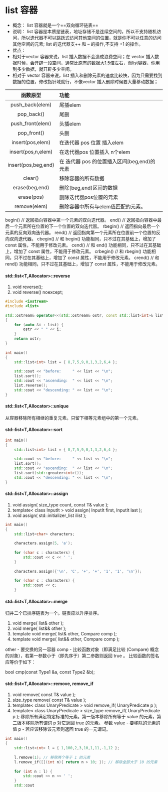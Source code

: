 
# list 容器
- 概念：
list 容器就是一个==双向循环链表==
- 说明：
list 容器是本质是链表，地址存储不是连续空间的，所以不支持随机访问，所以迭代器不可以跳跃式访问其他空间的位置，就是你不可以任意的访问其他空间的元素;
list 的迭代器支++ 和 – 的操作,不支持 +1 的操作。
- 优点：
 - 相对于vector 容器来说，list 插入数据不会造成浪费空间；在 vector 插入数据时候，会开辟一段空间，通常比原有的数据大1.5倍左右，而list容器，你用到多少数据，就开辟多少空间。
 - 相对于 vector 容器来说，list 插入和删除元素的速度比较快，因为只需要找到数据的位置，修改指针域就行，不像vector 插入删除时候要大量移动数据；


|函数原型|	功能|
|:--:|:--|
|push_back(elem)	|尾插elem|
|pop_back()	        |尾删|
|push_front(elem)	|头插elem|
|pop_front()	    |头删|
|insert(pos,elem)	|在迭代器 pos 位置 插入elem|
|insert(pos,n,elem)	|在迭代器pos 位置插入 n个elem|
|insert(pos,beg,end)|在 迭代器 pos 的位置插入区间[beg,end)的元素|
|clear()	        |移除容器的所有数据|
|erase(beg,end)	    |删除[beg,end)区间的数据|
|erase(pos)    	    |删除迭代器pos位置的元素|
|remove(elem)	    |删除容器中所有与elem值匹配的元素。|

begin()		// 返回指向容器中第一个元素的双向迭代器。
end()		// 返回指向容器中最后一个元素所在位置的下一个位置的双向迭代器。
rbegin()	// 返回指向最后一个元素的反向双向迭代器。
rend()		// 返回指向第一个元素所在位置前一个位置的反向双向迭代器。
cbegin()	// 和 begin() 功能相同，只不过在其基础上，增加了 const 属性，不能用于修改元素。
cend()		// 和 end() 功能相同，只不过在其基础上，增加了 const 属性，不能用于修改元素。
crbegin()	// 和 rbegin() 功能相同，只不过在其基础上，增加了 const 属性，不能用于修改元素。
crend()		// 	和 rend() 功能相同，只不过在其基础上，增加了 const 属性，不能用于修改元素。




#### std::list<T,Allocator>::reverse
1. void reverse();
2. void reverse() noexcept;
```cpp
#include <iostream>
#include <list>
 
std::ostream& operator<<(std::ostream& ostr, const std::list<int>& list)
{
    for (auto &i : list) {
        ostr << " " << i;
    }
    return ostr;
}
 
int main()
{
    std::list<int> list = { 8,7,5,9,0,1,3,2,6,4 };
 
    std::cout << "before:     " << list << "\n";
    list.sort();
    std::cout << "ascending:  " << list << "\n";
    list.reverse();
    std::cout << "descending: " << list << "\n";
}
```


#### std::list<T,Allocator>::unique
从容器移除所有相继的重复元素。只留下相等元素组中的第一个元素。

#### std::list<T,Allocator>::sort
```cpp
int main()
{
    std::list<int> list = { 8,7,5,9,0,1,3,2,6,4 };
 
    std::cout << "before:     " << list << "\n";
    list.sort();
    std::cout << "ascending:  " << list << "\n";
    list.sort(std::greater<int>());
    std::cout << "descending: " << list << "\n";
}
```
#### std::list<T,Allocator>::assign
1. void assign( size_type count, const T& value );
2. template< class InputIt >
void assign( InputIt first, InputIt last );
3. void assign( std::initializer_list<T> ilist );

```cpp
int main()
{
    std::list<char> characters;
 
    characters.assign(5, 'a');
 
    for (char c : characters) {
        std::cout << c << ' ';
    } 
 
    characters.assign({'\n', 'C', '+', '+', '1', '1', '\n'});
 
    for (char c : characters) {
        std::cout << c;
    }

```

#### std::list<T,Allocator>::merge
归并二个已排序链表为一个。链表应以升序排序。
1. void merge( list& other );
2. void merge( list&& other );
3. template <class Compare>
void merge( list& other, Compare comp );
4. template <class Compare>
void merge( list&& other, Compare comp );


other	-	要交换的另一容器
comp	-	比较函数对象（即满足比较 (Compare) 概念的对象），若第一参数小于（即先序于）第二参数则返回 ​true 。
比较函数的签名应等价于如下：

 bool cmp(const Type1 &a, const Type2 &b);


#### std::list<T,Allocator>::remove, remove_if
1. void remove( const T& value );
2. size_type remove( const T& value );
3. template< class UnaryPredicate >
void remove_if( UnaryPredicate p );
4. template< class UnaryPredicate >
size_type remove_if( UnaryPredicate p );
移除所有满足特定标准的元素。第一版本移除所有等于 value 的元素，第二版本移除所有谓词 p 对它返回 true 的元素。
参数
value	-	要移除的元素的值
p	   -	若应该移除该元素则返回 ​true 的一元谓词。

```cpp
int main()
{
    std::list<int> l = { 1,100,2,3,10,1,11,-1,12 };
 
    l.remove(1); // 移除两个等于 1 的元素
    l.remove_if([](int n){ return n > 10; }); // 移除全部大于 10 的元素
 
    for (int n : l) {
        std::cout << n << ' '; 
    }
    std::cout 
```